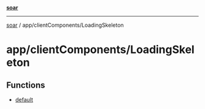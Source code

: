 [**soar**](../../../README.md)

***

[soar](../../../modules.md) / app/clientComponents/LoadingSkeleton

# app/clientComponents/LoadingSkeleton

## Functions

- [default](functions/default.md)
